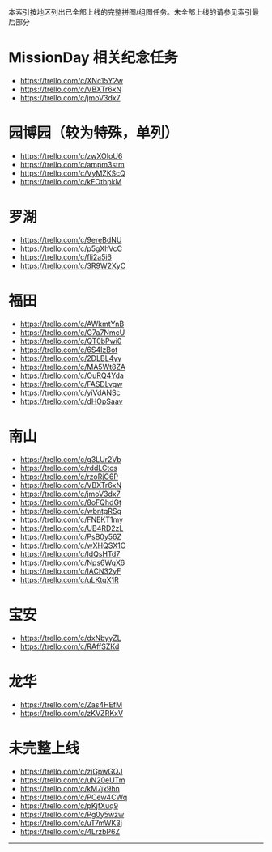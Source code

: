 本索引按地区列出已全部上线的完整拼图/组图任务。未全部上线的请参见索引最后部分

MissionDay  相关纪念任务
==========================================
- https://trello.com/c/XNc15Y2w
- https://trello.com/c/VBXTr6xN
- https://trello.com/c/jmoV3dx7

园博园（较为特殊，单列）
==========================================
- https://trello.com/c/zwXOIoU6
- https://trello.com/c/ampm3stm
- https://trello.com/c/VyMZKScQ
- https://trello.com/c/kFOtbpkM

罗湖
==========================================
- https://trello.com/c/9ereBdNU
- https://trello.com/c/p5gXhVcC
- https://trello.com/c/fli2a5i6
- https://trello.com/c/3R9W2XyC

福田
==========================================
- https://trello.com/c/AWkmtYnB
- https://trello.com/c/G7a7NmcU
- https://trello.com/c/QT0bPwi0
- https://trello.com/c/6S4IzBot
- https://trello.com/c/2DLBL4yy
- https://trello.com/c/MA5Wt8ZA
- https://trello.com/c/OuRQ4Yda
- https://trello.com/c/FASDLvgw
- https://trello.com/c/yiVdANSc
- https://trello.com/c/dHOpSaav

南山
==========================================
- https://trello.com/c/g3LUr2Vb
- https://trello.com/c/rddLCtcs
- https://trello.com/c/rzoRjG6P
- https://trello.com/c/VBXTr6xN
- https://trello.com/c/jmoV3dx7
- https://trello.com/c/8oFQhdGt
- https://trello.com/c/wbntgRSg
- https://trello.com/c/FNEKT1my
- https://trello.com/c/UB4RD2zL
- https://trello.com/c/PsB0y56Z
- https://trello.com/c/wXHQSX1C
- https://trello.com/c/IdQsHTd7
- https://trello.com/c/Nps6WqX6
- https://trello.com/c/IACN32yF
- https://trello.com/c/uLKtqX1R

宝安
==========================================
- https://trello.com/c/dxNbyyZL
- https://trello.com/c/RAffSZKd

龙华
==========================================
- https://trello.com/c/Zas4HEfM
- https://trello.com/c/zKVZRKxV

未完整上线
==========================================
- https://trello.com/c/zjGpwGQJ
- https://trello.com/c/uN20eUTm
- https://trello.com/c/kM7jx9hn
- https://trello.com/c/PCew4CWq
- https://trello.com/c/pKjfXuq9
- https://trello.com/c/Pg0y5wzw
- https://trello.com/c/uT7mWK3j
- https://trello.com/c/4LrzbP6Z

---
